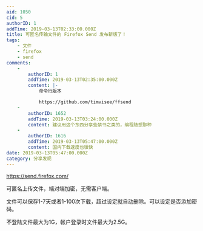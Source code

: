 ```yaml
---
aid: 1050
cid: 5
authorID: 1
addTime: 2019-03-13T02:33:00.000Z
title: 可匿名传输文件的 Firefox Send 发布新版了！
tags:
    - 文件
    - firefox
    - send
comments:
    -
        authorID: 1
        addTime: 2019-03-13T02:35:00.000Z
        content: |-
            命令行版本

            https://github.com/timvisee/ffsend
    -
        authorID: 1652
        addTime: 2019-03-13T03:24:00.000Z
        content: 建议用这个东西分享些禁书之类的，编程随想那种
    -
        authorID: 1616
        addTime: 2019-03-13T05:47:00.000Z
        content: 国内下载速度也很快
date: 2019-03-13T05:47:00.000Z
category: 分享发现
---
```


https://send.firefox.com/

可匿名上传文件，端对端加密，无需客户端。

文件可以保存1-7天或者1-100次下载，超过设定就自动删除。可以设定是否添加密码。

不登陆文件最大为1G，帐户登录时文件最大为2.5G。
